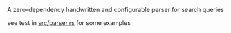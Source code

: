 A zero-dependency handwritten and configurable parser for search queries

see test in [src/parser.rs](src/parser.rs) for some examples